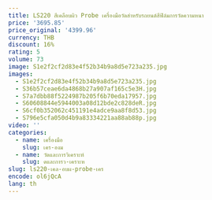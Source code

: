 ```yaml
---
title: LS220 สีเคลือบผิว Probe เครื่องมือวัดสําหรับรถยนต์สีฟิล์มการวัดความหนา
price: '3695.85'
price_original: '4399.96'
currency: THB
discount: 16%
rating: 5
volume: 73
image: S1e2f2cf2d83e4f52b34b9a8d5e723a235.jpg
images:
  - S1e2f2cf2d83e4f52b34b9a8d5e723a235.jpg
  - S36b57ceae6da4868b27a907af165c5e3H.jpg
  - S7a7dbb88f5224987b205f6b70eda17957.jpg
  - S60608844e5944003a08d12bde2c828deR.jpg
  - S6cf0b352062c451191e4adce9aa8f8d53.jpg
  - S796e5cfa050d4b9a83334221aa88ab88p.jpg
video: ''
categories:
  - name: เครื่องมือ
    slug: เคร-องม
  - name: วัดและการวิเคราะห์
    slug: ดและการว-เคราะห
slug: ls220-เคล-อบผ-probe-เคร
encode: ol6jQcA
lang: th
---
```

  